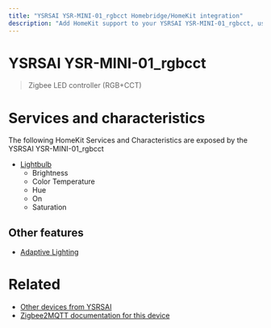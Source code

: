 ```yaml
---
title: "YSRSAI YSR-MINI-01_rgbcct Homebridge/HomeKit integration"
description: "Add HomeKit support to your YSRSAI YSR-MINI-01_rgbcct, using Homebridge, Zigbee2MQTT and homebridge-z2m."
---
```

<!---
This file has been GENERATED using src/docgen/docgen.ts
DO NOT EDIT THIS FILE MANUALLY!
-->
# YSRSAI YSR-MINI-01_rgbcct
> Zigbee LED controller (RGB+CCT)


# Services and characteristics
The following HomeKit Services and Characteristics are exposed by
the YSRSAI YSR-MINI-01_rgbcct

* [Lightbulb](../../light.md)
  * Brightness
  * Color Temperature
  * Hue
  * On
  * Saturation


## Other features
* [Adaptive Lighting](../../light.md)


# Related
* [Other devices from YSRSAI](../index.md#ysrsai)
* [Zigbee2MQTT documentation for this device](https://www.zigbee2mqtt.io/devices/YSR-MINI-01_rgbcct.html)